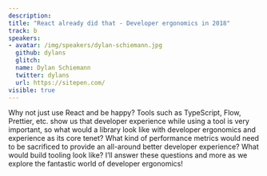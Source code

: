 ```yaml
---
description:
title: "React already did that - Developer ergonomics in 2018"
track: b
speakers:
- avatar: /img/speakers/dylan-schiemann.jpg
  github: dylans
  glitch:
  name: Dylan Schiemann
  twitter: dylans
  url: https://sitepen.com/
visible: true
---
```


Why not just use React and be happy? Tools such as TypeScript, Flow, Prettier, etc. show us that developer experience while using a tool is very important, so what would a library look like with developer ergonomics and experience as its core tenet? What kind of performance metrics would need to be sacrificed to provide an all-around better developer experience? What would build tooling look like? I’ll answer these questions and more as we explore the fantastic world of developer ergonomics!
